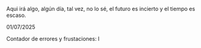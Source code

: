 Aqui irá algo, algún día, tal vez, no lo sé, el futuro es incierto y el tiempo es escaso.

01/07/2025

Contador de errores y frustaciones: I